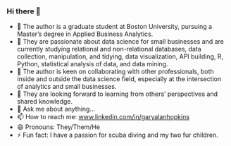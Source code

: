 ### Hi there 👋

- 🔭 The author is a graduate student at Boston University, pursuing a Master’s degree in Applied Business Analytics.
- 🌱 They are passionate about data science for small businesses and are currently studying relational and non-relational databases, data collection, manipulation, and tidying, data visualization, API building, R, Python, statistical analysis of data, and data mining.
- 👯 The author is keen on collaborating with other professionals, both inside and outside the data science field, especially at the intersection of analytics and small businesses.
- 🤔 They are looking forward to learning from others’ perspectives and shared knowledge.
- 💬 Ask me about anything...
- 📫 How to reach me: www.linkedin.com/in/garyalanhopkins
- 😄 Pronouns: They/Them/He
- ⚡ Fun fact: I have a passion for scuba diving and my two fur children.
